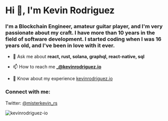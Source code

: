 <h1>Hi 👋, I'm Kevin Rodriguez</h1>
<h3>I'm a Blockchain Engineer, amateur guitar player, and I'm very passionate about my craft. I have more than 10 years in the field of software development. I started coding when I was 16 years old, and I've been in love with it ever.</h3>

- 💬 Ask me about **react, rust, solana, graphql, react-native, sql**

- 📫 How to reach me **_@kevinrodriguez.io**

- 📄 Know about my experience [kevinrodriguez.io](kevinrodriguez.io)

<h3 align="left">Connect with me:</h3>
<p align="left">
</p>

Twitter: [@misterkevin_rs](https://twitter.com/misterkevin_rs/)
<p align="left"> <img src="https://komarev.com/ghpvc/?username=kevinrodriguez-io" alt="kevinrodriguez-io" /> </p>
